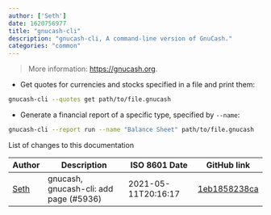 ```yaml
---
author: ['Seth']
date: 1620756977
title: "gnucash-cli"
description: "gnucash-cli, A command-line version of GnuCash."
categories: "common"
---
```

> More information: <https://gnucash.org>.

- Get quotes for currencies and stocks specified in a file and print them:

```bash
gnucash-cli --quotes get path/to/file.gnucash
```

- Generate a financial report of a specific type, specified by `--name`:

```bash
gnucash-cli --report run --name "Balance Sheet" path/to/file.gnucash
```
List of changes to this documentation


Author | Description | ISO 8601 Date | GitHub link
------|-----|-----|-----
[Seth](mailto:seth@falco.fun) | gnucash, gnucash-cli: add page (#5936) | 2021-05-11T20:16:17 | [1eb1858238ca](https://github.com/tldr-pages/tldr/commit/1eb1858238cac7b3d006fd191b35f8ad37041169)


